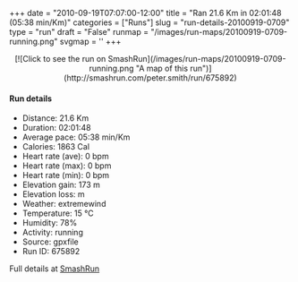 +++
date = "2010-09-19T07:07:00-12:00"
title = "Ran 21.6 Km in 02:01:48 (05:38 min/Km)"
categories = ["Runs"]
slug = "run-details-20100919-0709"
type = "run"
draft = "False"
runmap = "/images/run-maps/20100919-0709-running.png"
svgmap = '<polyline points="25 79, 26 79, 26 80, 25 80, 19 77, 18 74, 6 66, 5 64, 5 59, 4 55, 0 49, 2 48, 10 44, 12 43, 14 41, 12 40, 12 39, 14 37, 18 37, 20 36, 24 35, 24 34, 28 31, 33 31, 34 30, 33 24, 33 24, 33 23, 34 22, 35 21, 36 21, 46 30, 48 26, 50 25, 51 24, 51 23, 52 22, 52 22, 52 24, 50 25, 49 27, 49 27, 51 28, 51 29, 51 30, 51 31, 51 31, 53 30, 54 29, 56 29, 57 28, 57 28, 66 30, 68 32, 72 32, 73 33, 79 33, 84 34, 85 34, 89 38, 91 39, 94 39, 100 38, 76 34, 74 35, 72 34, 63 38, 57 43, 55 45, 54 47, 54 49, 53 50, 51 51, 47 53, 43 54, 41 56, 39 56, 38 57, 36 58, 35 61, 30 74, 26 79, 25 79, 25 79">'
+++



<!--more-->

<center>
[![Click to see the run on SmashRun](/images/run-maps/20100919-0709-running.png "A map of this run")](http://smashrun.com/peter.smith/run/675892)
</center>

#### Run details

* Distance: 21.6 Km
* Duration: 02:01:48
* Average pace: 05:38 min/Km
* Calories: 1863 Cal
* Heart rate (ave): 0 bpm
* Heart rate (max): 0 bpm
* Heart rate (min): 0 bpm
* Elevation gain: 173 m
* Elevation loss:  m
* Weather: extremewind
* Temperature: 15 &deg;C
* Humidity: 78%
* Activity: running
* Source: gpxfile
* Run ID: 675892

Full details at [SmashRun](http://smashrun.com/peter.smith/run/675892)